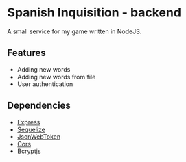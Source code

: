 # Spanish Inquisition - backend
A small service for my game written in NodeJS. 

## Features
* Adding new words
* Adding new words from file
* User authentication

## Dependencies
* [Express](https://expressjs.com/)
* [Sequelize](https://sequelize.org/) 
* [JsonWebToken](https://www.npmjs.com/package/jsonwebtoken)
* [Cors](https://www.npmjs.com/package/cors)
* [Bcryptjs](https://www.npmjs.com/package/bcryptjs)